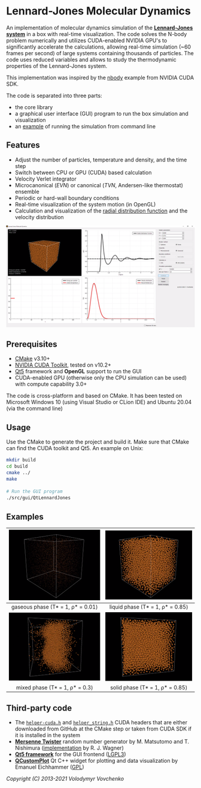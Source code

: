 # Lennard-Jones Molecular Dynamics

An implementation of molecular dynamics simulation of the [**Lennard-Jones system**](https://en.wikipedia.org/wiki/Lennard-Jones_potential) in a box with real-time visualization. 
The code solves the N-body problem numerically and utilizes CUDA-enabled NVIDIA GPU's to significantly accelerate the calculations, allowing real-time simulation (~60 frames per second) of large systems containing thousands of particles.
The code uses reduced variables and allows to study the thermodynamic properties of the Lennard-Jones system.

This implementation was inspired by the [nbody](https://developer.nvidia.com/gpugems/gpugems3/part-v-physics-simulation/chapter-31-fast-n-body-simulation-cuda) example from NVIDIA CUDA SDK.

The code is separated into three parts:
- the core library
- a graphical user interface (GUI) program to run the box simulation and visualization
- an [example](src/tasks/semiGCEfluctuations/semiGCEfluctuations.cpp) of running the simulation from command line


## Features

- Adjust the number of particles, temperature and density, and the time step
- Switch between CPU or GPU (CUDA) based calculation
- Velocity Verlet integrator
- Microcanonical (*EVN*) or canonical (*TVN*, Andersen-like thermostat) ensemble
- Periodic or hard-wall boundary conditions
- Real-time visualization of the system motion (in OpenGL)
- Calculation and visualization of the [radial distribution function](https://en.wikipedia.org/wiki/Radial_distribution_function) and the velocity distribution

<p align="center">
  <img src="src/gui/images/QtLennardJones.png" alt="QtLennardJones"/>
</p>

## Prerequisites

- [CMake](https://cmake.org/) v3.10+
- [NVIDIA CUDA Toolkit](https://developer.nvidia.com/cuda-toolkit), tested on v10.2+
- [Qt5](https://doc.qt.io/qt-5/) framework and **OpenGL** support to run the GUI
- CUDA-enabled GPU (otherwise only the CPU simulation can be used) with compute capability 3.0+
  
The code is cross-platform and based on CMake. It has been tested on Microsoft Windows 10 (using Visual Studio or CLion IDE) and Ubuntu 20.04 (via the command line)

## Usage

Use the CMake to generate the project and build it.
Make sure that CMake can find the CUDA toolkit and Qt5.
An example on Unix:

```bash
mkdir build
cd build
cmake ../
make

# Run the GUI program
./src/gui/QtLennardJones
```


## Examples

| ![gas](src/gui/images/gas-T1-rho0.01.png)  |  ![liquid](src/gui/images/liquid-T1-rho0.85.png) |
|:-------------------------:|:-------------------------:|
| gaseous phase (T* = 1, ρ* = 0.01) | liquid phase (T* = 1, ρ* = 0.85)|
| ![gas](src/gui/images/mixed-T1-rho0.3.png)  |  ![liquid](src/gui/images/solid-T1-rho1.1.png) |
| mixed phase (T* = 1, ρ* = 0.3) | solid phase (T* = 1, ρ* = 0.85)|

## Third-party code

- The [`helper-cuda.h`](https://raw.githubusercontent.com/NVIDIA/cuda-samples/master/Common/helper_cuda.h) and [`helper_string.h`](https://raw.githubusercontent.com/NVIDIA/cuda-samples/master/Common/helper_string.h) CUDA headers that are either downloaded from GitHub at the CMake step or taken from CUDA SDK if it is installed in the system
- [**Mersenne Twister**](http://www.math.sci.hiroshima-u.ac.jp/~m-mat/MT/emt.html) random number generator by M. Matsutomo and T. Nishimura ([implementation](http://www.math.sci.hiroshima-u.ac.jp/~m-mat/MT/VERSIONS/C-LANG/MersenneTwister.h) by R. J. Wagner)
- [**Qt5 framework**](https://www.qt.io) for the GUI frontend ([LGPL3](http://doc.qt.io/qt-5/lgpl.html))
- [**QCustomPlot**](https://www.qcustomplot.com/) Qt C++ widget for plotting and data visualization by Emanuel Eichhammer ([GPL](https://www.gnu.org/licenses/gpl.html))


*Copyright (C) 2013-2021  Volodymyr Vovchenko*
